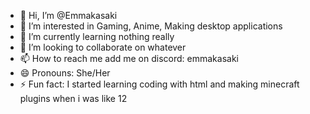 - 👋 Hi, I’m @Emmakasaki
- 👀 I’m interested in Gaming, Anime, Making desktop applications
- 🌱 I’m currently learning nothing really
- 💞️ I’m looking to collaborate on whatever
- 📫 How to reach me add me on discord: emmakasaki
- 😄 Pronouns: She/Her
- ⚡ Fun fact: I started learning coding with html and making minecraft plugins when i was like 12

<!---
Emmakasaki/Emmakasaki is a ✨ special ✨ repository because its `README.md` (this file) appears on your GitHub profile.
You can click the Preview link to take a look at your changes.
--->
